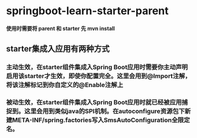 # springboot-learn-starter-parent
#### 使用时需要将 parent 和 starter 先 mvn install
 ## starter集成入应用有两种方式

### 主动生效，在starter组件集成入Spring Boot应用时需要你主动声明启用该starter才生效，即使你配置完全。这里会用到@Import注解，将该注解标记到你自定义的@Enable注解上

### 被动生效，在starter组件集成入Spring Boot应用时就已经被应用捕捉到。这里会用到类似java的SPI机制。在autoconfigure资源包下新建META-INF/spring.factories写入SmsAutoConfiguration全限定名。
